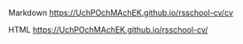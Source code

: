 Markdown https://UchPOchMAchEK.github.io/rsschool-cv/cv

HTML https://UchPOchMAchEK.github.io/rsschool-cv/
